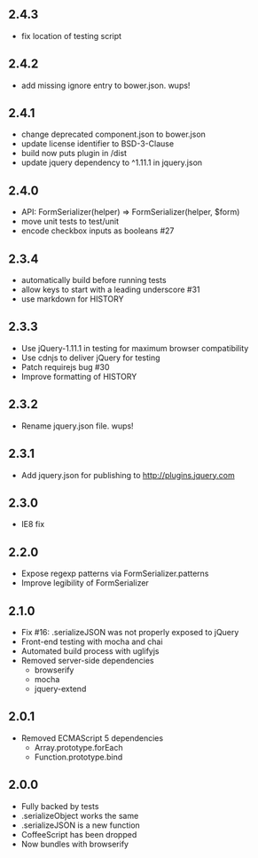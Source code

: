 2.4.3
-----
* fix location of testing script


2.4.2
-----
* add missing ignore entry to bower.json. wups!

2.4.1
-----
* change deprecated component.json to bower.json
* update license identifier to BSD-3-Clause
* build now puts plugin in /dist
* update jquery dependency to ^1.11.1 in jquery.json

2.4.0
-----
* API: FormSerializer(helper) => FormSerializer(helper, $form)
* move unit tests to test/unit
* encode checkbox inputs as booleans #27

2.3.4
-----
* automatically build before running tests
* allow keys to start with a leading underscore #31
* use markdown for HISTORY

2.3.3
-----
* Use jQuery-1.11.1 in testing for maximum browser compatibility
* Use cdnjs to deliver jQuery for testing
* Patch requirejs bug #30
* Improve formatting of HISTORY

2.3.2
-----
* Rename jquery.json file. wups!

2.3.1
-----
* Add jquery.json for publishing to http://plugins.jquery.com

2.3.0
-----
* IE8 fix

2.2.0
-----
* Expose regexp patterns via FormSerializer.patterns
* Improve legibility of FormSerializer

2.1.0
-----
* Fix #16: .serializeJSON was not properly exposed to jQuery
* Front-end testing with mocha and chai
* Automated build process with uglifyjs
* Removed server-side dependencies
  * browserify
  * mocha
  * jquery-extend

2.0.1
-----
* Removed ECMAScript 5 dependencies
  * Array.prototype.forEach
  * Function.prototype.bind

2.0.0
-----
* Fully backed by tests
* .serializeObject works the same
* .serializeJSON is a new function
* CoffeeScript has been dropped
* Now bundles with browserify
